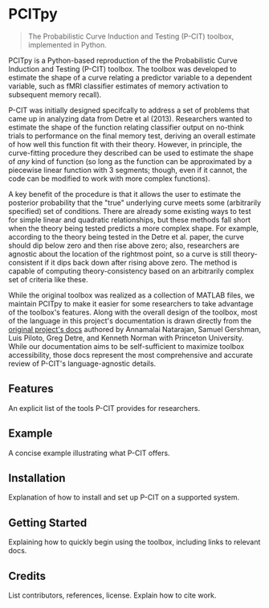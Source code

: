 # PCITpy
> The Probabilistic Curve Induction and Testing (P-CIT) toolbox, implemented in Python.


PCITpy is a Python-based reproduction of the the Probabilistic Curve Induction and Testing (P-CIT) toolbox. The
toolbox was developed to estimate the shape of a curve relating a predictor variable to a dependent variable, such as
fMRI classifier estimates of memory activation to subsequent memory recall). 

P-CIT was initially designed specifcally to address a set of problems that came up in analyzing data from Detre et al
(2013). Researchers wanted to estimate the shape of the function relating classifier output on no-think trials to
performance on the final memory test, deriving an overall estimate of how well this function fit with their theory.
However, in principle, the curve-fitting procedure they described can be used to estimate the shape of _any_ kind of
function (so long as the function can be approximated by a piecewise linear function with 3 segments; though, even if
it cannot, the code can be modified to work with more complex functions).

A key benefit of the procedure is that it allows the user to estimate the posterior probability that the "true"
underlying curve meets some (arbitrarily specified) set of conditions. There are already some existing ways to test
for simple linear and quadratic relationships, but these methods fall short when the theory being tested predicts a
more complex shape. For example, according to the theory being tested in the Detre et al. paper, the curve should dip
below zero and then rise above zero; also, researchers are agnostic about the location of the rightmost point, so a
curve is still theory-consistent if it dips back down after rising above zero. The method is capable of computing
theory-consistency based on an arbitrarily complex set of criteria like these.

While the original toolbox was realized as a collection of MATLAB files, we maintain PCITpy to make it easier for some
researchers to take advantage of the toolbox's features. Along with the overall design of the toolbox, most of the
language in this project's documentation is drawn directly from the [original project's
docs](https://github.com/PrincetonUniversity/p-cit-toolbox) authored by Annamalai Natarajan, Samuel Gershman, Luis
Piloto, Greg Detre, and Kenneth Norman with Princeton University. While our documentation aims to be self-sufficient
to maximize toolbox accessibility, those docs represent the most comprehensive and accurate review of P-CIT's
language-agnostic details.

## Features

An explicit list of the tools P-CIT provides for researchers.

## Example

A concise example illustrating  what P-CIT offers.

## Installation

Explanation of how to install and set up P-CIT on a supported system.

## Getting Started

Explaining how to quickly begin using the toolbox, including links to relevant docs.

## Credits
List contributors, references, license. Explain how to cite work.
